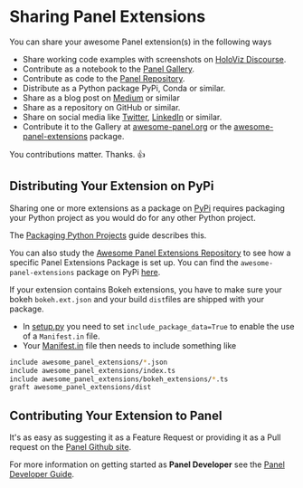 # Sharing Panel Extensions

You can share your awesome Panel extension(s) in the following ways

- Share working code examples with screenshots on [HoloViz Discourse](https://discourse.holoviz.org/).
- Contribute as a notebook to the [Panel Gallery](https://panel.holoviz.org/gallery/index.html).
- Contribute as code to the [Panel Repository](https://github.com/holoviz/panel).
- Distribute as a Python package PyPi, Conda or similar.
- Share as a blog post on [Medium](https://medium.com/) or similar
- Share as a repository on GitHub or similar.
- Share on social media like [Twitter](https://twitter.com/home), [LinkedIn](https://www.linkedin.com/feed/) or similar.
- Contribute it to the Gallery at [awesome-panel.org](https://awesome-panel.org) or the [awesome-panel-extensions](https://github.com/MarcSkovMadsen/awesome-panel-extensions) package.

You contributions matter. Thanks. 👍

## Distributing Your Extension on PyPi

Sharing one or more extensions as a package on [PyPi](https://pypi.org/) requires packaging your Python project as you would do for any other Python project.

The [Packaging Python Projects](https://packaging.python.org/tutorials/packaging-projects/) guide describes this.

You can also study the [Awesome Panel Extensions Repository](https://github.com/marcskovmadsen/awesome-panel-extensions) to see how a specific Panel Extensions Package is set up. You can find the `awesome-panel-extensions` package on PyPi [here](https://pypi.org/project/awesome-panel-extensions/).

If your extension contains Bokeh extensions, you have to make sure your bokeh `bokeh.ext.json` and your build `dist`files are shipped with your package.

- In [setup.py](https://github.com/MarcSkovMadsen/awesome-panel-extensions/blob/master/setup.py) you need to set `include_package_data=True` to enable the use of a `Manifest.in` file.
- Your [Manifest.in](https://github.com/MarcSkovMadsen/awesome-panel-extensions/blob/master/Manifest.in) file then needs to include something like

```bash
include awesome_panel_extensions/*.json
include awesome_panel_extensions/index.ts
include awesome_panel_extensions/bokeh_extensions/*.ts
graft awesome_panel_extensions/dist
```

## Contributing Your Extension to Panel

It's as easy as suggesting it as a Feature Request or providing it as a Pull request on the [Panel Github site](https://github.com/holoviz/panel).

For more information on getting started as **Panel Developer** see the [Panel Developer Guide](https://panel.holoviz.org/developer_guide/index.html).